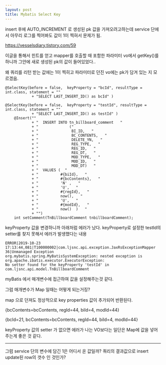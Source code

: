 ```yaml
---
layout: post
title: Mybatis Select Key
---
```

insert 후에 AUTO_INCREMENT 로 생성된 pk 값을 가져오려고하는데
service 단에서 아무리 로그를 찍어봐도 값이 1이 찍혀서 문제가 됨.

https://vesselsdiary.tistory.com/59

이글을 통해서 힌트를 얻고 mapper를 호출할 때 포함한 파라미터 vo에서
getKey()를 하니까 그안에 새로 생성된 pk의 값이 들어있었다..


왜 쿼리를 리턴 받는 값에는 1이 찍히고 파라미터로 던진 vo에는 pk가 담겨 있는 지 모르겠음.

```
@SelectKey(before = false,  keyProperty = "bcId", resultType = int.class, statement = ""
			+ "SELECT LAST_INSERT_ID() as bcId" )

@SelectKey(before = false,  keyProperty = "testId", resultType = int.class, statement = ""
			+ "SELECT LAST_INSERT_ID() as testId" )
	@Insert(""
			+ "  INSERT INTO tn_billboard_comment   "
			+ "              ("
			+ "               BI_ID,   "
			+ "               BC_CONTENTS,   "
			+ "               DELETE_YN,   "		
			+ "               REG_TYPE,   "
			+ "               REG_ID,   "
			+ "               REG_DT,   "
			+ "               MOD_TYPE,   "
			+ "               MOD_ID,   "
			+ "               MOD_DT)   "
			+ "  VALUES (  "
			+ "          #{biId},   "
			+ "          #{bcContents},   "
			+ "          'N' ,   "
			+ "          'U',   "
			+ "          #{regId},   "
			+ "          now(),   "
			+ "          'U',   "
			+ "          #{modId},   "
			+ "          now()  )   "
			+ "")
	int setComment(TnBillboardComment tnbillboardComment);
```

keyProperty 값을 변경하니까 아래처럼 에러가 났다.
keyProperty로 설정한 testId의 setter를 찾지 못해서 에러가 발생했다는 내용
```
ERROR|2019-10-23 17:13:44,081|T100000002|com.ljsnc.api.exception.JaxRsExceptionMapper 36|Unmanaged Exception
org.mybatis.spring.MyBatisSystemException: nested exception is org.apache.ibatis.executor.ExecutorException:
No setter found for the keyProperty 'testId' in com.ljsnc.api.model.TnBillboardComment
`````
myBatis 에서 매개변수에 접근하여 값을 설정해주는것 같다.


그럼 매개변수가 Map 일때는 어떻게 되는거징?

map 으로 던져도 정상적으로 key properties 값이 추가되어 반환된다.

{bcContents=bcContents, regId=44, biId=4, modId=44}

{bcId=21, bcContents=bcContents, regId=44, biId=4, modId=44}

keyProperty 값의 setter 가 없으면 에러가 나는 VO보다는
일단은 Map에 값을 넣어 주는게 좋은 것 같다.

****

그럼 service 단의 변수에 담긴 1은 어디서 온 값일까? 쿼리의 결과값으로 insert update된 row의 갯수 인 것인가?
